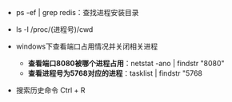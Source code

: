 

- ps -ef | grep redis：查找进程安装目录
- ls -l /proc/(进程号)/cwd
- windows下查看端口占用情况并关闭相关进程
  - **查看端口8080被哪个进程占用**：netstat -ano | findstr "8080"
  - **查看进程号为5768对应的进程**：tasklist | findstr "5768

- 搜索历史命令 Ctrl + R